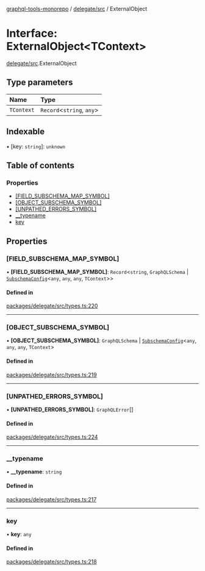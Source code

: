 [graphql-tools-monorepo](../README) / [delegate/src](../modules/delegate_src) / ExternalObject

# Interface: ExternalObject<TContext\>

[delegate/src](../modules/delegate_src).ExternalObject

## Type parameters

| Name       | Type                       |
| :--------- | :------------------------- |
| `TContext` | `Record`\<`string`, `any`> |

## Indexable

▪ [key: `string`]: `unknown`

## Table of contents

### Properties

- [[FIELD\_SUBSCHEMA\_MAP\_SYMBOL]](delegate_src.ExternalObject#[field_subschema_map_symbol])
- [[OBJECT\_SUBSCHEMA\_SYMBOL]](delegate_src.ExternalObject#[object_subschema_symbol])
- [[UNPATHED\_ERRORS\_SYMBOL]](delegate_src.ExternalObject#[unpathed_errors_symbol])
- [\_\_typename](delegate_src.ExternalObject#__typename)
- [key](delegate_src.ExternalObject#key)

## Properties

### [FIELD\_SUBSCHEMA\_MAP\_SYMBOL]

• **[FIELD\_SUBSCHEMA\_MAP\_SYMBOL]**: `Record`\<`string`, `GraphQLSchema` \|
[`SubschemaConfig`](delegate_src.SubschemaConfig)\<`any`, `any`, `any`, `TContext`>>

#### Defined in

[packages/delegate/src/types.ts:220](https://github.com/ardatan/graphql-tools/blob/master/packages/delegate/src/types.ts#L220)

---

### [OBJECT\_SUBSCHEMA\_SYMBOL]

• **[OBJECT\_SUBSCHEMA\_SYMBOL]**: `GraphQLSchema` \|
[`SubschemaConfig`](delegate_src.SubschemaConfig)\<`any`, `any`, `any`, `TContext`>

#### Defined in

[packages/delegate/src/types.ts:219](https://github.com/ardatan/graphql-tools/blob/master/packages/delegate/src/types.ts#L219)

---

### [UNPATHED\_ERRORS\_SYMBOL]

• **[UNPATHED\_ERRORS\_SYMBOL]**: `GraphQLError`[]

#### Defined in

[packages/delegate/src/types.ts:224](https://github.com/ardatan/graphql-tools/blob/master/packages/delegate/src/types.ts#L224)

---

### \_\_typename

• **\_\_typename**: `string`

#### Defined in

[packages/delegate/src/types.ts:217](https://github.com/ardatan/graphql-tools/blob/master/packages/delegate/src/types.ts#L217)

---

### key

• **key**: `any`

#### Defined in

[packages/delegate/src/types.ts:218](https://github.com/ardatan/graphql-tools/blob/master/packages/delegate/src/types.ts#L218)
